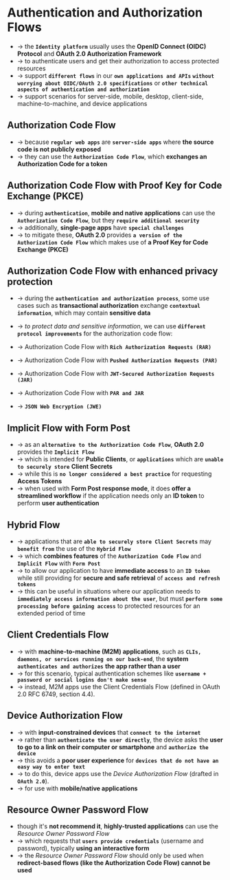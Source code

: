# Authentication and Authorization Flows
* -> the **`Identity platform`** usually uses the **OpenID Connect (OIDC) Protocol** and **OAuth 2.0 Authorization Framework** 
* -> to authenticate users and get their authorization to access protected resources
* -> support **`different flows`** in our **`own applications and APIs`** **`without worrying about OIDC/OAuth 2.0 specifications`** or **`other technical aspects of authentication and authorization`**
* -> support scenarios for server-side, mobile, desktop, client-side, machine-to-machine, and device applications

## Authorization Code Flow
* -> because **`regular web apps`** are **`server-side apps`** where **the source code is not publicly exposed** 
* -> they can use the **`Authorization Code Flow`**, which **exchanges an Authorization Code for a token**

## Authorization Code Flow with Proof Key for Code Exchange (PKCE)
* -> during **`authentication`**, **mobile and native applications** can use the **`Authorization Code Flow`**, but they **`require additional security`** 
* -> additionally, **single-page apps** have **`special challenges`**
* -> to mitigate these, **OAuth 2.0** provides **`a version of the Authorization Code Flow`** which makes use of **a Proof Key for Code Exchange (PKCE)**

## Authorization Code Flow with enhanced privacy protection
* -> during the **`authentication and authorization process`**, some use cases such as **transactional authorization** exchange **`contextual information`**, which may contain **sensitive data**
* -> _to protect data and sensitive information_, we can use **`different protocol improvements`** for the authorization code flow:

* -> Authorization Code Flow with **`Rich Authorization Requests (RAR)`**
* -> Authorization Code Flow with **`Pushed Authorization Requests (PAR)`**
* -> Authorization Code Flow with **`JWT-Secured Authorization Requests (JAR)`**
* -> Authorization Code Flow with **`PAR and JAR`**
* -> **`JSON Web Encryption (JWE)`**

## Implicit Flow with Form Post
* -> as an **`alternative to the Authorization Code Flow`**, **OAuth 2.0** provides the **`Implicit Flow`**
* -> which is intended for **Public Clients**, or **`applications`** which are **`unable to securely store`** **Client Secrets**
* -> while this is **`no longer considered a best practice`** for requesting **Access Tokens**
* -> when used with **Form Post response mode**, it does **offer a streamlined workflow** if the application needs only an **ID token** to perform **user authentication**

## Hybrid Flow
* -> applications that are **`able to securely store Client Secrets`** may **`benefit from`** the use of the **`Hybrid Flow`**
* -> which **combines features** of the **`Authorization Code Flow`** and **`Implicit Flow`** with **`Form Post`**
* -> to allow our application to have **immediate access** to an **`ID token`** while still providing for **secure and safe retrieval** of **`access and refresh tokens`**
* -> this can be useful in situations where our application needs to **`immediately access information about the user`**, but must **`perform some processing before gaining access`** to protected resources for an extended period of time

## Client Credentials Flow
* -> with **machine-to-machine (M2M) applications**, such as **`CLIs, daemons, or services running on our back-end`**, the **system** **`authenticates and authorizes`** **the app rather than a user**
* -> for this scenario, typical authentication schemes like **`username + password or social logins don't make sense`**
* -> instead, M2M apps use the Client Credentials Flow (defined in OAuth 2.0 RFC 6749, section 4.4).

## Device Authorization Flow
* -> with **input-constrained devices** that **`connect to the internet`**
* -> rather than **`authenticate the user directly`**, the device asks the **user to go to a link on their computer or smartphone** and **`authorize the device`**
* -> this avoids a **poor user experience** for **`devices that do not have an easy way to enter text`**
* -> to do this, device apps use the _Device Authorization Flow_ (drafted in **`OAuth 2.0`**). 
* -> for use with **mobile/native applications**

## Resource Owner Password Flow
* though it's **not recommend it**, **highly-trusted applications** can use the _Resource Owner Password Flow_
* -> which requests that **`users provide credentials`** (username and password), typically **using an interactive form**
* -> the _Resource Owner Password Flow_ should only be used when **redirect-based flows (like the Authorization Code Flow) cannot be used**